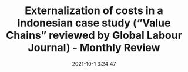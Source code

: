 ---
"title": "Externalization of costs in a Indonesian case study (“Value Chains” reviewed by Global Labour Journal) - Monthly Review"
"date": "2021-10-1 3:24:47"
"feed_name": "GOOGLENEWSINDUSTRIAL"
"feed_website": "https://news.google.com/search?q=industrial%2Bincident&hl=en-US&gl=US&ceid=US:en"
"feed_rss": "https://news.google.com/rss/search?q=industrial%2Bincident&hl=en-US&gl=US&ceid=US:en"
"link": "https://monthlyreview.org/press/externalization-of-costs-in-a-indonesian-case-study-value-chains-reviewed-by-global-labour-journal/"
"source": "{'href': 'https://monthlyreview.org', 'title': 'Monthly Review'}"
"file": "_posts/2021-1-1-046b2aa1bc380bae90349c8b0c0259ab27566c49.md"
"accident": "0"
"drilling": "0"
"dead": "0"
"injured": "0"
"arrested": "0"
"where": "unknown site"
"causes": "unknown"
"place": "unknown place"
---